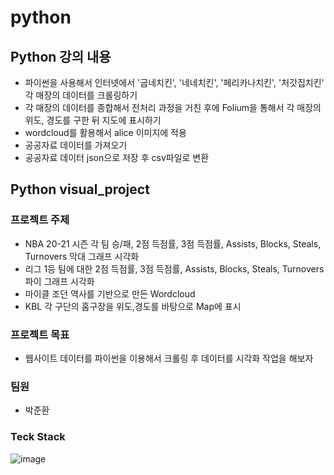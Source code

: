 # python

## Python 강의 내용
- 파이썬을 사용해서 인터넷에서 '굽네치킨', '네네치킨', '페리카나치킨', '처갓집치킨' 각 매장의 데이터를 크롤링하기
- 각 매장의 데이터를 종합해서 전처리 과정을 거친 후에 Folium을 통해서 각 매장의 위도, 경도를 구한 뒤 지도에 표시하기
- wordcloud를 활용해서 alice 이미지에 적용
- 공공자료 데이터를 가져오기
- 공공자료 데이터 json으로 저장 후 csv파일로 변환

## Python visual_project

### 프로젝트 주제
- NBA 20-21 시즌 각 팀 승/패, 2점 득점률, 3점 득점률, Assists, Blocks, Steals, Turnovers 막대 그래프 시각화
- 리그 1등 팀에 대한 2점 득점률, 3점 득점률, Assists, Blocks, Steals, Turnovers 파이 그래프 시각화
- 마이클 조던 역사를 기반으로 만든 Wordcloud
- KBL 각 구단의 홈구장을 위도,경도를 바탕으로 Map에 표시

### 프로젝트 목표
- 웹사이트 데이터를 파이썬을 이용해서 크롤링 후 데이터를 시각화 작업을 해보자

### 팀원
- 박준환

### Teck Stack
![image](https://user-images.githubusercontent.com/73814488/129438983-a7345c43-278f-412f-957a-bcccee15bb16.png)

